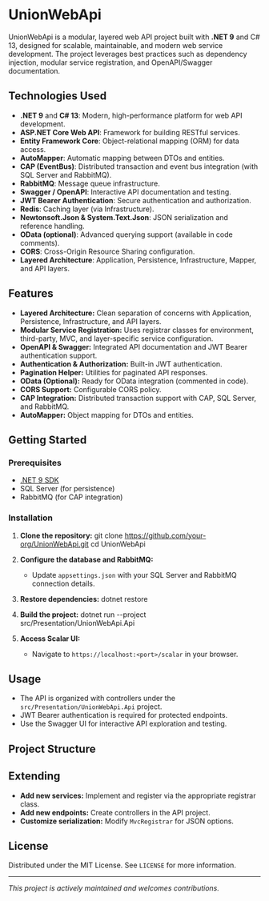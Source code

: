 # UnionWebApi

UnionWebApi is a modular, layered web API project built with **.NET 9** and C# 13, designed for scalable, maintainable, and modern web service development. The project leverages best practices such as dependency injection, modular service registration, and OpenAPI/Swagger documentation.

## Technologies Used

- **.NET 9** and **C# 13**: Modern, high-performance platform for web API development.
- **ASP.NET Core Web API**: Framework for building RESTful services.
- **Entity Framework Core**: Object-relational mapping (ORM) for data access.
- **AutoMapper**: Automatic mapping between DTOs and entities.
- **CAP (EventBus)**: Distributed transaction and event bus integration (with SQL Server and RabbitMQ).
- **RabbitMQ**: Message queue infrastructure.
- **Swagger / OpenAPI**: Interactive API documentation and testing.
- **JWT Bearer Authentication**: Secure authentication and authorization.
- **Redis**: Caching layer (via Infrastructure).
- **Newtonsoft.Json & System.Text.Json**: JSON serialization and reference handling.
- **OData (optional)**: Advanced querying support (available in code comments).
- **CORS**: Cross-Origin Resource Sharing configuration.
- **Layered Architecture**: Application, Persistence, Infrastructure, Mapper, and API layers.

## Features

- **Layered Architecture:** Clean separation of concerns with Application, Persistence, Infrastructure, and API layers.
- **Modular Service Registration:** Uses registrar classes for environment, third-party, MVC, and layer-specific service configuration.
- **OpenAPI & Swagger:** Integrated API documentation and JWT Bearer authentication support.
- **Authentication & Authorization:** Built-in JWT authentication.
- **Pagination Helper:** Utilities for paginated API responses.
- **OData (Optional):** Ready for OData integration (commented in code).
- **CORS Support:** Configurable CORS policy.
- **CAP Integration:** Distributed transaction support with CAP, SQL Server, and RabbitMQ.
- **AutoMapper:** Object mapping for DTOs and entities.

## Getting Started

### Prerequisites

- [.NET 9 SDK](https://dotnet.microsoft.com/download/dotnet/9.0)
- SQL Server (for persistence)
- RabbitMQ (for CAP integration)

### Installation

1. **Clone the repository:**
  git clone https://github.com/your-org/UnionWebApi.git cd UnionWebApi

2. **Configure the database and RabbitMQ:**
   - Update `appsettings.json` with your SQL Server and RabbitMQ connection details.

3. **Restore dependencies:**
  dotnet restore

4. **Build the project:**
  dotnet run --project src/Presentation/UnionWebApi.Api


6. **Access Scalar UI:**
   - Navigate to `https://localhost:<port>/scalar` in your browser.

## Usage

- The API is organized with controllers under the `src/Presentation/UnionWebApi.Api` project.
- JWT Bearer authentication is required for protected endpoints.
- Use the Swagger UI for interactive API exploration and testing.

## Project Structure

## Extending

- **Add new services:** Implement and register via the appropriate registrar class.
- **Add new endpoints:** Create controllers in the API project.
- **Customize serialization:** Modify `MvcRegistrar` for JSON options.

## License

Distributed under the MIT License. See `LICENSE` for more information.

---

*This project is actively maintained and welcomes contributions.*
